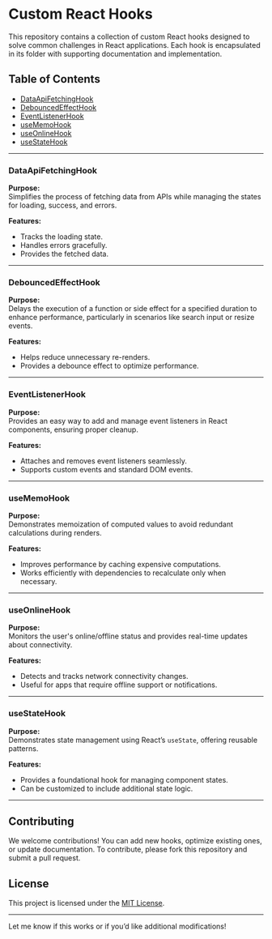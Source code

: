 # Custom React Hooks

This repository contains a collection of custom React hooks designed to solve common challenges in React applications. Each hook is encapsulated in its folder with supporting documentation and implementation.

## Table of Contents

- [DataApiFetchingHook](#dataapifetchinghook)
- [DebouncedEffectHook](#debouncedeffecthook)
- [EventListenerHook](#eventlistenerhook)
- [useMemoHook](#usememohook)
- [useOnlineHook](#useonlinehook)
- [useStateHook](#usestatehook)

---

### DataApiFetchingHook

**Purpose:**  
Simplifies the process of fetching data from APIs while managing the states for loading, success, and errors.

**Features:**

- Tracks the loading state.
- Handles errors gracefully.
- Provides the fetched data.

---

### DebouncedEffectHook

**Purpose:**  
Delays the execution of a function or side effect for a specified duration to enhance performance, particularly in scenarios like search input or resize events.

**Features:**

- Helps reduce unnecessary re-renders.
- Provides a debounce effect to optimize performance.

---

### EventListenerHook

**Purpose:**  
Provides an easy way to add and manage event listeners in React components, ensuring proper cleanup.

**Features:**

- Attaches and removes event listeners seamlessly.
- Supports custom events and standard DOM events.

---

### useMemoHook

**Purpose:**  
Demonstrates memoization of computed values to avoid redundant calculations during renders.

**Features:**

- Improves performance by caching expensive computations.
- Works efficiently with dependencies to recalculate only when necessary.

---

### useOnlineHook

**Purpose:**  
Monitors the user's online/offline status and provides real-time updates about connectivity.

**Features:**

- Detects and tracks network connectivity changes.
- Useful for apps that require offline support or notifications.

---

### useStateHook

**Purpose:**  
Demonstrates state management using React’s `useState`, offering reusable patterns.

**Features:**

- Provides a foundational hook for managing component states.
- Can be customized to include additional state logic.

---

## Contributing

We welcome contributions! You can add new hooks, optimize existing ones, or update documentation. To contribute, please fork this repository and submit a pull request.

## License

This project is licensed under the [MIT License](LICENSE).

---

Let me know if this works or if you’d like additional modifications!
